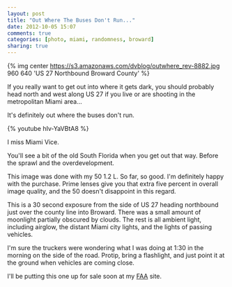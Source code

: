 ```yaml
---
layout: post
title: "Out Where The Buses Don't Run..."
date: 2012-10-05 15:07
comments: true
categories: [photo, miami, randomness, broward]
sharing: true
---
```


{% img center https://s3.amazonaws.com/dvblog/outwhere_rev-8882.jpg 960 640 'US 27 Northbound Broward County' %}

If you really want to get out into where it gets dark, you should probably head north and west along US 27 if you live or are shooting in the metropolitan Miami area...

<!-- more -->

It's definitely out where the buses don't run. 

{% youtube hIv-YaVBtA8 %}

I miss Miami Vice.

You'll see a bit of the old South Florida when you get out that way. Before the sprawl and the overdevelopment. 

This image was done with my 50 1.2 L. So far, so good. I'm definitely happy with the purchase. Prime lenses give you that extra five percent in overall image quality, and the 50 doesn't disappoint in this regard. 

This is a 30 second exposure from the side of US 27 heading northbound just over the county line into Broward. There was a small amount of moonlight partially obscured by clouds. The rest is all ambient light, including airglow, the distant Miami city lights, and the lights of passing vehicles.

I'm sure the truckers were wondering what I was doing at 1:30 in the morning on the side of the road. Protip, bring a flashlight, and just point it at the ground when vehicles are coming close.

I'll be putting this one up for sale soon at my <a href="http://dan-vidal.fineartamerica.com/">FAA</a> site. 

